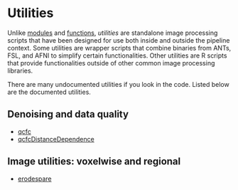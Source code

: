 # Utilities

Unlike [modules](https://pipedocs.github.io/modules) and [functions](https://pipedocs.github.io/functions), _utilities_ are standalone image processing scripts that have been designed for use both inside and outside the pipeline context. Some utilities are wrapper scripts that combine binaries from ANTs, FSL, and AFNI to simplify certain functionalities. Other utilities are R scripts that provide functionalities outside of other common image processing libraries.

There are many undocumented utilities if you look in the code. Listed below are the
documented utilities.

## Denoising and data quality

 * [qcfc](https://pipedocs.github.io/utils/qcfc.html)
 * [qcfcDistanceDependence](https://pipedocs.github.io/utils/qcfcDistanceDependence.html)

## Image utilities: voxelwise and regional

 * [erodespare](https://pipedocs.github.io/utils/erodespare.html)
